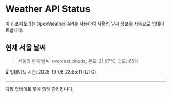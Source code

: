 
# Weather API Status

이 리포지토리는 OpenWeather API를 사용하여 서울의 날씨 정보를 자동으로 업데이트합니다.

## 현재 서울 날씨
> 서울의 현재 날씨: overcast clouds, 온도: 21.97°C, 습도: 65%

⏳ 업데이트 시간: 2025-10-08 23:55:11 (UTC)

---
자동 업데이트 봇에 의해 관리됩니다.
